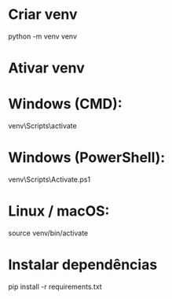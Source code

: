 # Criar venv

python -m venv venv

# Ativar venv

# Windows (CMD):

venv\Scripts\activate

# Windows (PowerShell):

venv\Scripts\Activate.ps1

# Linux / macOS:

source venv/bin/activate

# Instalar dependências

pip install -r requirements.txt
